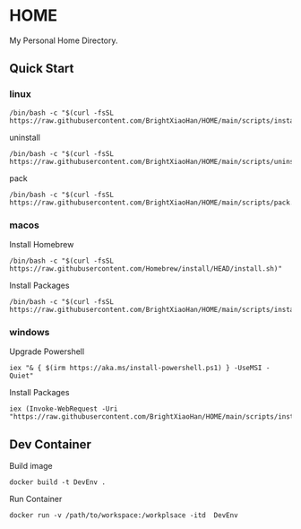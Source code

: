 # HOME
My Personal Home Directory.

## Quick Start
### linux
```
/bin/bash -c "$(curl -fsSL https://raw.githubusercontent.com/BrightXiaoHan/HOME/main/scripts/install.sh)"
```
uninstall
```
/bin/bash -c "$(curl -fsSL https://raw.githubusercontent.com/BrightXiaoHan/HOME/main/scripts/uninstall.sh)"
```
pack
```
/bin/bash -c "$(curl -fsSL https://raw.githubusercontent.com/BrightXiaoHan/HOME/main/scripts/pack.sh)"
```
### macos
Install Homebrew
```
/bin/bash -c "$(curl -fsSL https://raw.githubusercontent.com/Homebrew/install/HEAD/install.sh)"
```
Install Packages
```
/bin/bash -c "$(curl -fsSL https://raw.githubusercontent.com/BrightXiaoHan/HOME/main/scripts/install_macos.sh)"
```
### windows
Upgrade Powershell
```
iex "& { $(irm https://aka.ms/install-powershell.ps1) } -UseMSI -Quiet"
```
Install Packages
```
iex (Invoke-WebRequest -Uri "https://raw.githubusercontent.com/BrightXiaoHan/HOME/main/scripts/install_macos.sh").Content
```

## Dev Container
Build image
```
docker build -t DevEnv .
```
Run Container
```
docker run -v /path/to/workspace:/workplsace -itd  DevEnv
```
